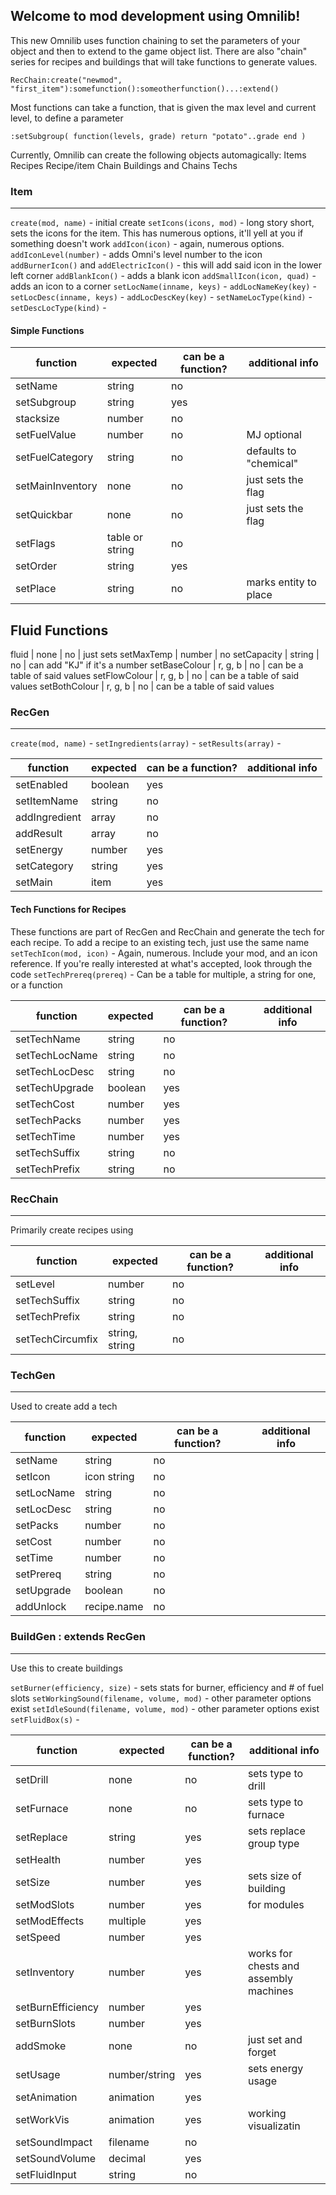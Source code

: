 ## Welcome to mod development using Omnilib!

This new Omnilib uses function chaining to set the parameters of your object and then to extend to the game object list.  There are also "chain" series for recipes and buildings that will take functions to generate values.

`RecChain:create("newmod", "first_item"):somefunction():someotherfunction()...:extend()`

Most functions can take a function, that is given the max level and current level, to define a parameter

```
:setSubgroup( function(levels, grade) return "potato"..grade end )
```

Currently, Omnilib can create the following objects automagically:
Items
Recipes
Recipe/item Chain
Buildings and Chains
Techs

### Item
------
`create(mod, name)` - initial create
`setIcons(icons, mod)` - long story short, sets the icons for the item.  This has numerous options, it'll yell at you if something doesn't work
`addIcon(icon)` - again, numerous options.
`addIconLevel(number)` - adds Omni's level number to the icon
`addBurnerIcon()` and `addElectricIcon()` - this will add said icon in the lower left corner
`addBlankIcon()` - adds a blank icon
`addSmallIcon(icon, quad)` - adds an icon to a corner
`setLocName(inname, keys)` -
`addLocNameKey(key)` -
`setLocDesc(inname, keys)` -
`addLocDescKey(key)` -
`setNameLocType(kind)` -
`setDescLocType(kind)` -

#### Simple Functions
function        | expected | can be a function? | additional info
--------------- | -------- | ------ | ---
setName         | string   | no
setSubgroup     | string   | yes
stacksize       | number   | no
setFuelValue    | number   | no     | MJ optional
setFuelCategory | string   | no     | defaults to "chemical"
setMainInventory| none     | no     | just sets the flag
setQuickbar     | none     | no     | just sets the flag
setFlags        | table or string| no
setOrder        | string   | yes
setPlace        | string   | no     | marks entity to place

Fluid Functions
---------------
fluid           | none     | no     | just sets
setMaxTemp      | number   | no
setCapacity     | string   | no     | can add "KJ" if it's a number
setBaseColour   | r, g, b  | no     | can be a table of said values
setFlowColour   | r, g, b  | no     | can be a table of said values
setBothColour   | r, g, b  | no     | can be a table of said values



### RecGen
------
`create(mod, name)` - 
`setIngredients(array)` - 
`setResults(array)` - 

function        | expected | can be a function? | additional info
--------------- | -------- | ------ | ---
setEnabled      | boolean  | yes
setItemName     | string   | no
addIngredient   | array    | no
addResult       | array    | no
setEnergy       | number   | yes
setCategory     | string   | yes
setMain         | item     | yes


#### Tech Functions for Recipes
These functions are part of RecGen and RecChain and generate the tech for each recipe.
To add a recipe to an existing tech, just use the same name
`setTechIcon(mod, icon)` -  Again, numerous.  Include your mod, and an icon reference.  If you're really interested at what's accepted, look through the code
`setTechPrereq(prereq)` - Can be a table for multiple, a string for one, or a function

function        | expected | can be a function? | additional info
--------------- | -------- | ------ | ---
setTechName     | string   | no
setTechLocName  | string   | no
setTechLocDesc  | string   | no
setTechUpgrade  | boolean  | yes
setTechCost     | number   | yes
setTechPacks    | number   | yes
setTechTime     | number   | yes
setTechSuffix   | string   | no
setTechPrefix   | string   | no


### RecChain
---------------
Primarily create recipes using 

function        | expected | can be a function? | additional info
--------------- | -------- | ------ | ---
setLevel        | number   | no
setTechSuffix   | string   | no
setTechPrefix   | string   | no
setTechCircumfix| string, string | no

### TechGen
----------------
Used to create add a tech

function        | expected | can be a function? | additional info
--------------- | -------- | ------ | ---
setName         | string   | no
setIcon         | icon string | no
setLocName      | string   | no
setLocDesc      | string   | no
setPacks        | number   | no
setCost         | number   | no
setTime         | number   | no
setPrereq       | string   | no
setUpgrade      | boolean  | no
addUnlock       | recipe.name | no

### BuildGen : extends RecGen
------------------
Use this to create buildings

`setBurner(efficiency, size)` - sets stats for burner, efficiency and # of fuel slots
`setWorkingSound(filename, volume, mod)` - other parameter options exist
`setIdleSound(filename, volume, mod)` - other parameter options exist
`setFluidBox(s)` - 

function        | expected | can be a function? | additional info
--------------- | -------- | ------ | ---
setDrill        | none     | no     | sets type to drill
setFurnace      | none     | no     | sets type to furnace
setReplace      | string   | yes    | sets replace group type
setHealth       | number   | yes
setSize         | number   | yes    | sets size of building
setModSlots     | number   | yes    | for modules
setModEffects   | multiple | yes
setSpeed        | number   | yes
setInventory    | number   | yes    | works for chests and assembly machines
setBurnEfficiency| number  | yes
setBurnSlots    | number   | yes
addSmoke        | none     | no     | just set and forget
setUsage        | number/string | yes | sets energy usage
setAnimation    | animation| yes
setWorkVis      | animation| yes    | working visualizatin
setSoundImpact  | filename | no
setSoundVolume  | decimal  | yes
setFluidInput   | string   | no
